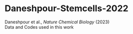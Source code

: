 # Daneshpour-Stemcells-2022
Daneshpour et al., <em>Nature Chemical Biology</em> (2023) <br/>
Data and Codes used in this work 
